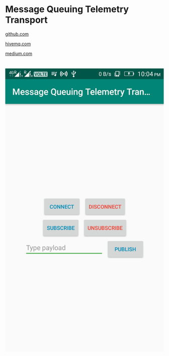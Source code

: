 # Message Queuing Telemetry Transport

[github.com](https://github.com/eclipse/paho.mqtt.android)

[hivemq.com](https://www.hivemq.com/blog/mqtt-client-library-enyclopedia-paho-android-service/)

[medium.com](https://medium.com/@gaikwadchetan93/android-real-time-communication-using-mqtt-9ea42551475d)

#

![Screenshot1](images/Screenshot1.jpeg)
